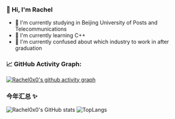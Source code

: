 <!--
**Rachel0x0/Rachel0x0** is a ✨ _special_ ✨ repository because its `README.md` (this file) appears on your GitHub profile.

Here are some ideas to get you started:

- 🔭 I’m currently working on ...
- 🌱 I’m currently learning ...
- 👯 I’m looking to collaborate on ...
- 🤔 I’m looking for help with ...
- 💬 Ask me about ...
- 📫 How to reach me: ...
- 😄 Pronouns: ...
- ⚡ Fun fact: ...
-->


### 👋 Hi, I'm Rachel

- 🏫 I'm currently studying in Beijing University of Posts and Telecommunications
- 🌱 I'm currently learning C++
- 🤔 I'm currently confused about which industry to work in after graduation


### 📈 GitHub Activity Graph:

[![Rachel0x0's github activity graph](https://github-readme-activity-graph.cyclic.app/graph?username=Rachel0x0&theme=github-compact)](https://github.com/Rachel0x0/github-readme-activity-graph)


### 今年汇总 ✨

![Rachel0x0's GitHub stats](https://github-readme-stats.vercel.app/api?username=Rachel0x0&show_icons=true&theme=graywhite)
![TopLangs](https://github-readme-stats.vercel.app/api/top-langs/?username=Rachel0x0&layout=compact&langs_count=100&theme=graywhite)
